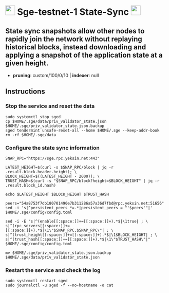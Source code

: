 # <img src="https://user-images.githubusercontent.com/110628975/204315172-754216f0-29ab-4dac-a482-c0c20d904f82.png" width="30" alt=""> Sge-testnet-1 State-Sync <img src="https://user-images.githubusercontent.com/110628975/200305287-749a5db9-d46c-4951-a1ec-cb2852d7af1d.png" width="30"/>

## State sync snapshots allow other nodes to rapidly join the network without replaying historical blocks, instead downloading and applying a snapshot of the application state at a given height.

- **pruning**: custom/100/0/10 | **indexer**: null


## Instructions

### Stop the service and reset the data

```
sudo systemctl stop sged
cp $HOME/.sge/data/priv_validator_state.json $HOME/.sge/priv_validator_state.json.backup
sged tendermint unsafe-reset-all --home $HOME/.sge --keep-addr-book
rm -rf $HOME/.sge/data
```

### Configure the state sync information

```
SNAP_RPC="https://sge.rpc.yeksin.net:443"

LATEST_HEIGHT=$(curl -s $SNAP_RPC/block | jq -r .result.block.header.height); \
BLOCK_HEIGHT=$((LATEST_HEIGHT - 2000)); \
TRUST_HASH=$(curl -s "$SNAP_RPC/block?height=$BLOCK_HEIGHT" | jq -r .result.block_id.hash)

echo $LATEST_HEIGHT $BLOCK_HEIGHT $TRUST_HASH

peers="54a8753f7db180701490e7b311286a57a36d7fbd@rpc.yeksin.net:51656"
sed -i 's|^persistent_peers *=.*|persistent_peers = "'$peers'"|' $HOME/.sge/config/config.toml

sed -i -E "s|^(enable[[:space:]]+=[[:space:]]+).*$|\1true| ; \
s|^(rpc_servers[[:space:]]+=[[:space:]]+).*$|\1\"$SNAP_RPC,$SNAP_RPC\"| ; \
s|^(trust_height[[:space:]]+=[[:space:]]+).*$|\1$BLOCK_HEIGHT| ; \
s|^(trust_hash[[:space:]]+=[[:space:]]+).*$|\1\"$TRUST_HASH\"|" $HOME/.sge/config/config.toml

mv $HOME/.sge/priv_validator_state.json.backup $HOME/.sge/data/priv_validator_state.json
```

### Restart the service and check the log

```
sudo systemctl restart sged
sudo journalctl -u sged -f --no-hostname -o cat
```
